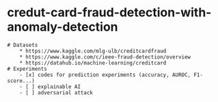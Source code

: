 # credut-card-fraud-detection-with-anomaly-detection

    # Datasets
        * https://www.kaggle.com/mlg-ulb/creditcardfraud
        * https://www.kaggle.com/c/ieee-fraud-detection/overview
        * https://datahub.io/machine-learning/creditcard
    # Experiments
        - [x] codes for prediction experiments (accuracy, AUROC, F1-score...)
        - [ ] explainable AI
        - [ ] adversarial attack
